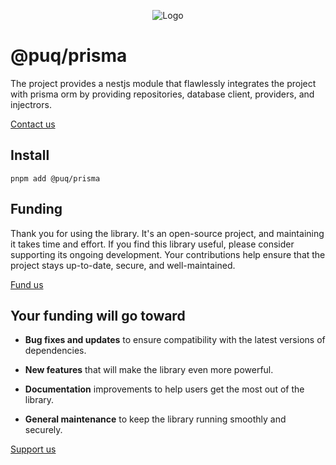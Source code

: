 <p align="center"> <img src="https://beemood.github.io/puq/libs/prisma/assets/favicon.png" alt="Logo" /> </p>

# @puq/prisma

The project provides a nestjs module that flawlessly integrates the project with prisma orm by providing repositories, database client, providers, and injectrors.

[Contact us](mailto:robert.brightline@gmail.com?subject=@puq/prisma)

## Install

`pnpm add @puq/prisma`

## Funding

Thank you for using the library. It's an open-source project, and maintaining it takes time and effort. If you find this library useful, please consider supporting its ongoing development. Your contributions help ensure that the project stays up-to-date, secure, and well-maintained.

[Fund us](https://cash.app/$puqlib)

## Your funding will go toward

- **Bug fixes and updates** to ensure compatibility with the latest versions of dependencies.

- **New features** that will make the library even more powerful.

- **Documentation** improvements to help users get the most out of the library.

- **General maintenance** to keep the library running smoothly and securely.

[Support us](https://cash.app/$puqlib)
